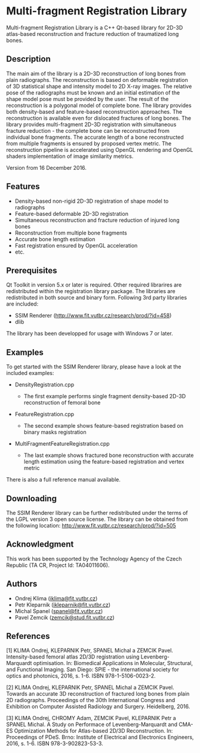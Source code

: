 Multi-fragment Registration Library 
===============================================================================
Multi-fragment Registration Library is a C++ Qt-based library for 2D-3D 
atlas-based reconstruction and fracture reduction of traumatized long bones.   

Description
-------------------------------------------------------------------------------
The main aim of the library is a 2D-3D reconstruction of long bones from plain
radiographs. The reconstruction is based on deformable registration of 3D 
statistical shape and intensity model to 2D X-ray images. The relative pose 
of the radiographs must be known and an initial estimation of the shape model 
pose must be provided by the user. The result of the reconstruction is 
a polygonal model of complete bone. The library provides both density-based
and feature-based reconstruction approaches. The reconstruction is available
even for dislocated fractures of long bones. The library provides multi-fragment 
2D-3D registration with simultaneous fracture reduction - the complete bone 
can be reconstructed from individual bone fragments. The accurate length of
a bone reconstructed from multiple fragments is ensured by proposed vertex 
metric. The reconstruction pipeline is accelerated using OpenGL rendering and 
OpenGL shaders implementation of image similarity metrics.

Version from 16 December 2016.

 
Features
-------------------------------------------------------------------------------
 * Density-based non-rigid 2D-3D registration of shape model to radiographs   
 * Feature-based deformable 2D-3D registration     
 * Simultaneous reconstruction and fracture reduction of injured long bones
 * Reconstruction from multiple bone fragments
 * Accurate bone length estimation
 * Fast registration ensured by OpenGL acceleration
 * etc.      

Prerequisites
-------------------------------------------------------------------------------
Qt Toolkit in version 5.x or later is required. Other required librarires are 
redistributed within the registration library package. The libraries are 
redistributed in both source and binary form. Following 3rd party libraries are 
included:

 * SSIM Renderer (http://www.fit.vutbr.cz/research/prod/?id=458)
 * dlib
    
The library has been developped for usage with Windows 7 or later.

Examples
-------------------------------------------------------------------------------
To get started with the SSIM Renderer library, please have a look 
at the included examples:

 * DensityRegistration.cpp
   - The first example performs single fragment density-based 2D-3D 
     reconstruction of femoral bone
       
 * FeatureRegistration.cpp                                               
   - The second example shows feature-based registration based on binary masks 
     registration
      
 * MultiFragmentFeatureRegistration.cpp
   - The last example shows fractured bone reconstruction with accurate length 
     estimation using the feature-based registration and vertex metric
   
   
There is also a full reference manual available.

Downloading
-------------------------------------------------------------------------------
The SSIM Renderer library can be further redistributed under the terms 
of the LGPL version 3 open source license. 
The library can be obtained from the following location: 
<http://www.fit.vutbr.cz/research/prod/?id=505>

Acknowledgment
-------------------------------------------------------------------------------
This work has been supported by the Technology Agency of the Czech Republic 
(TA CR, Project Id: TA04011606).

Authors
-------------------------------------------------------------------------------
 * Ondrej Klima     (<iklima@fit.vutbr.cz>)
 * Petr Kleparnik   (<ikleparnik@fit.vutbr.cz>)
 * Michal Spanel    (<spanel@fit.vutbr.cz>)
 * Pavel Zemcik     (<zemcik@stud.fit.vutbr.cz>)

References
-------------------------------------------------------------------------------
[1] KLIMA Ondrej, KLEPARNIK Petr, SPANEL Michal a ZEMCIK Pavel. Intensity-based 
    femoral atlas 2D/3D registration using Levenberg-Marquardt optimisation. 
    In: Biomedical Applications in Molecular, Structural, and Functional 
    Imaging. San Diego: SPIE - the international society for optics 
    and photonics, 2016, s. 1-6. ISBN 978-1-5106-0023-2.
    
[2] KLIMA Ondrej, KLEPARNIK Petr, SPANEL Michal a ZEMCIK Pavel. Towards 
    an accurate 3D reconstruction of fractured long bones from plain 2D 
    radiographs. Proceedings of the 30th International Congress and Exhibition 
    on Computer Assisted Radiology and Surgery. Heidelberg, 2016.
    
[3] KLIMA Ondrej, CHROMY Adam, ZEMCIK Pavel, KLEPARNIK Petr a SPANEL Michal. 
    A Study on Performace of Levenberg-Marquardt and CMA-ES Optimization Methods 
    for Atlas-based 2D/3D Reconstruction. In: Proceedings of PDeS. Brno: 
    Institute of Electrical and Electronics Engineers, 2016, s. 1-6. 
    ISBN 978-3-902823-53-3. 
